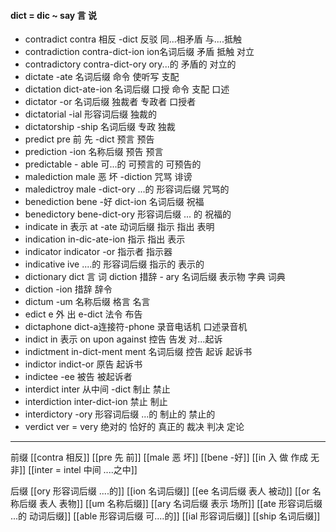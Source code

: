 #### dict = dic ~ say 言 说

- contradict  contra  相反 -dict 反驳 同...相矛盾 与....抵触
- contradiction contra-dict-ion ion名词后缀 矛盾 抵触 对立
- contradictory contra-dict-ory ory...的  矛盾的 对立的
- dictate -ate 名词后缀 命令 使听写  支配
- dictation dict-ate-ion 名词后缀  口授 命令 支配 口述
- dictator -or 名词后缀 独裁者 专政者 口授者
- dictatorial -ial 形容词后缀 独裁的 
- dictatorship -ship 名词后缀 专政 独裁
- predict pre 前 先 -dict 预言  预告
- prediction -ion 名称后缀 预告 预言
- predictable - able 可...的 可预言的 可预告的
- malediction male 恶 坏 -diction 咒骂 诽谤
- maledictroy male -dict-ory ...的 形容词后缀 咒骂的
- benediction bene -好 dict-ion 名词后缀 祝福
- benedictory bene-dict-ory  形容词后缀  ... 的  祝福的
- indicate in 表示 at -ate 动词后缀  指示 指出 表明
- indication in-dic-ate-ion 指示 指出 表示
- indicator indicator -or 指示者 指示器
- indicative ive ....的 形容词后缀 指示的 表示的
- dictionary  dict 言 词 diction  措辞  - ary 名词后缀 表示物  字典 词典
- diction -ion  措辞 辞令
- dictum  -um 名称后缀 格言 名言
- edict e 外 出  e-dict  法令 布告
- dictaphone dict-a连接符-phone  录音电话机 口述录音机
- indict in 表示 on upon against 控告 告发 对...起诉
- indictment in-dict-ment ment 名词后缀  控告 起诉 起诉书
- indictor indict-or 原告 起诉书
- indictee -ee 被告 被起诉者
- interdict inter 从中间 -dict  制止 禁止
- interdiction inter-dict-ion 禁止 制止
- interdictory -ory 形容词后缀 ...的 制止的 禁止的
- verdict ver = very 绝对的  恰好的 真正的  裁决 判决 定论

---
前缀
[[contra  相反]]
[[pre 先 前]]
[[male 恶 坏]]
[[bene -好]]
[[in  入 做 作成  无 非]]
[[inter = intel 中间 ....之中]]

后缀
[[ory 形容词后缀 ....的]]
[[ion  名词后缀]]
[[ee 名词后缀 表人 被动]]
[[or 名称后缀 表人 表物]]
[[um 名称后缀]]
[[ary 名词后缀 表示 场所]]
[[ate 形容词后缀  ...的 动词后缀]]
[[able  形容词后缀 可....的]]
[[ial 形容词后缀]]
[[ship 名词后缀]]


